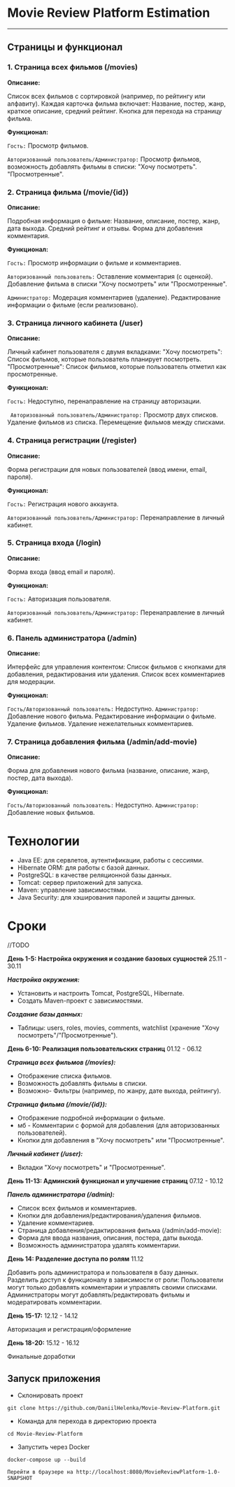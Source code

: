# Movie Review Platform Estimation

---
## Страницы и функционал
### 1. Страница всех фильмов (/movies)
   **Описание:**

   Список всех фильмов с сортировкой (например, по рейтингу или алфавиту).
   Каждая карточка фильма включает:
   Название, постер, жанр, краткое описание, средний рейтинг.
   Кнопка для перехода на страницу фильма.

**Функционал:**

   `Гость:` Просмотр фильмов.

   `Авторизованный пользователь/Администратор:` Просмотр фильмов, возможность добавлять фильмы в списки:
   "Хочу посмотреть".
   "Просмотренные".
### 2. Страница фильма (/movie/{id})

  **Описание:**

   Подробная информация о фильме:
   Название, описание, постер, жанр, дата выхода.
   Средний рейтинг и отзывы.
   Форма для добавления комментария.

   **Функционал:**

   `Гость:` Просмотр информации о фильме и комментариев.
   
`Авторизованный пользователь:`
   Оставление комментария (с оценкой).
   Добавление фильма в списки "Хочу посмотреть" или "Просмотренные".
   
`Администратор:`
   Модерация комментариев (удаление).
   Редактирование информации о фильме (если реализовано).
### 3. Страница личного кабинета (/user)
   **Описание:**

   Личный кабинет пользователя с двумя вкладками:
   "Хочу посмотреть": Список фильмов, которые пользователь планирует посмотреть.
   "Просмотренные": Список фильмов, которые пользователь отметил как просмотренные.
   
**Функционал:**

   `Гость:` Недоступно, перенаправление на страницу авторизации.
  
` Авторизованный пользователь/Администратор:`
   Просмотр двух списков.
   Удаление фильмов из списка.
   Перемещение фильмов между списками.
### 4. Страница регистрации (/register)
   **Описание:**

   Форма регистрации для новых пользователей (ввод имени, email, пароля).
  
**Функционал:**
  
 `Гость:` Регистрация нового аккаунта.
   
`Авторизованный пользователь/Администратор:` Перенаправление в личный кабинет.
### 5. Страница входа (/login)
   **Описание:**

   Форма входа (ввод email и пароля).
  
**Функционал:**

  `Гость:` Авторизация пользователя.

   `Авторизованный пользователь/Администратор:` Перенаправление в личный кабинет.
### 6. Панель администратора (/admin)
   **Описание:**

   Интерфейс для управления контентом:
   Список фильмов с кнопками для добавления, редактирования или удаления.
   Список всех комментариев для модерации.

   **Функционал:**

   `Гость/Авторизованный пользователь:` Недоступно.
   `Администратор:`
   Добавление нового фильма.
   Редактирование информации о фильме.
   Удаление фильмов.
   Удаление нежелательных комментариев.
### 7. Страница добавления фильма (/admin/add-movie)
   **Описание:**

   Форма для добавления нового фильма (название, описание, жанр, постер, дата выхода).
   
**Функционал:**

   `Гость/Авторизованный пользователь:` Недоступно.
   `Администратор:` Добавление новых фильмов.
# Технологии
   - Java EE: для сервлетов, аутентификации, работы с сессиями.
   - Hibernate ORM: для работы с базой данных.
   - PostgreSQL: в качестве реляционной базы данных.
   - Tomcat: сервер приложений для запуска.
   - Maven: управление зависимостями.
   - Java Security: для хэширования паролей и защиты данных.

# Сроки 
//TODO

**День 1-5:  Настройка окружения и создание базовых сущностей** 25.11 - 30.11

***Настройка окружения:***
 - Установить и настроить Tomcat, PostgreSQL, Hibernate.
- Создать Maven-проект с зависимостями.

***Создание базы данных:***
- Таблицы: users, roles, movies, comments, watchlist (хранение "Хочу посмотреть"/"Просмотренные").

**День 6-10: Реализация пользовательских страниц** 01.12 - 06.12

***Страница всех фильмов (/movies):***

- Отображение списка фильмов.
- Возможность добавлять фильмы в списки.
- Возможно- Фильтры (например, по жанру, дате выхода, рейтингу).

***Страница фильма (/movie/{id}):***

- Отображение подробной информации о фильме.
- мб - Комментарии с формой для добавления (для авторизованных пользователей).
- Кнопки для добавления в "Хочу посмотреть" или "Просмотренные".

***Личный кабинет (/user):***

- Вкладки "Хочу посмотреть" и "Просмотренные".

**День 11-13: Админский функционал и улучшение страниц** 07.12 - 10.12

***Панель администратора (/admin):***

- Список всех фильмов и комментариев.
- Кнопки для добавления/редактирования/удаления фильмов.
- Удаление комментариев.
- Страница добавления/редактирования фильма (/admin/add-movie):
- Форма для ввода названия, описания, постера, даты выхода.
- Возможность администратора удалять комментарии.

**День 14: Разделение доступа по ролям**  11.12

Добавить роль администратора и пользователя в базу данных.
Разделить доступ к функционалу в зависимости от роли:
Пользователи могут только добавлять комментарии и управлять своими списками.
Администраторы могут добавлять/редактировать фильмы и модератировать комментарии.
 
**День 15-17:**  12.12 - 14.12

Авторизация и регистрация/оформление

**День 18-20:**  15.12 - 16.12

Финальные доработки


## Запуск приложения
- Склонировать проект

`git clone https://github.com/DaniilHelenka/Movie-Review-Platform.git`
 
- Команда для перехода в директорию проекта

`cd Movie-Review-Platform`



- Запустить через Docker

``docker-compose up --build``



`Перейти в браузере на http://localhost:8080/MovieReviewPlatform-1.0-SNAPSHOT`
